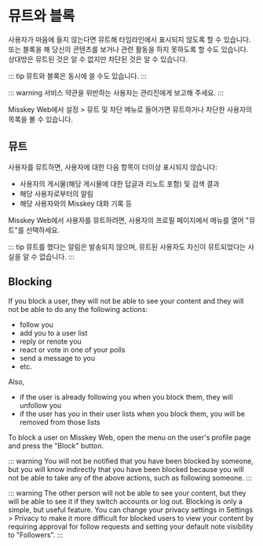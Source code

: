 # 뮤트와 블록
사용자가 마음에 들지 않는다면 뮤트해 타임라인에서 표시되지 않도록 할 수 있습니다.
또는 블록을 해 당신의 콘텐츠를 보거나 관련 활동을 하지 못하도록 할 수도 있습니다.
상대방은 뮤트된 것은 알 수 없지만 차단된 것은 알 수 있습니다.

::: tip
뮤트와 블록은 동시에 쓸 수도 있습니다.
:::

::: warning
서비스 약관을 위반하는 사용자는 관리진에게 보고해 주세요.
:::

Misskey Web에서 설정 > 뮤트 및 차단 메뉴로 들어가면 뮤트하거나 차단한 사용자의 목록을 볼 수 있습니다.

## 뮤트
사용자를 뮤트하면, 사용자에 대한 다음 항목이 더이상 표시되지 않습니다:
- 사용자의 게시물(해당 게시물에 대한 답글과 리노트 포함) 및 검색 결과
- 해당 사용자로부터의 알림
- 해당 사용자와의 Misskey 대화 기록 등

Misskey Web에서 사용자를 뮤트하려면, 사용자의 프로필 페이지에서 메뉴를 열어 "뮤트"를 선택하세요.

::: tip
뮤트를 했다는 알림은 발송되지 않으며, 뮤트된 사용자도 자신이 뮤트되었다는 사실을 알 수 없습니다.
:::

<!--TODO 여기부터 번역 재개 https://papago.naver.com/ 활용-->
## Blocking
If you block a user, they will not be able to see your content and they will not be able to do any the following actions:

- follow you
- add you to a user list
- reply or renote you
- react or vote in one of your polls
- send a message to you
- etc.

Also,

- if the user is already following you when you block them, they will unfollow you
- if the user has you in their user lists when you block them, you will be removed from those lists

To block a user on Misskey Web, open the menu on the user's profile page and press the "Block" button.

::: warning
You will not be notified that you have been blocked by someone, but you will know indirectly that you have been blocked because you will not be able to take any of the above actions, such as following someone.
:::

::: warning
The other person will not be able to see your content, but they will be able to see it if they switch accounts or log out. Blocking is only a simple, but useful feature.
You can change your privacy settings in Settings > Privacy to make it more difficult for blocked users to view your content by requiring approval for follow requests and setting your default note visibility to "Followers".
:::
